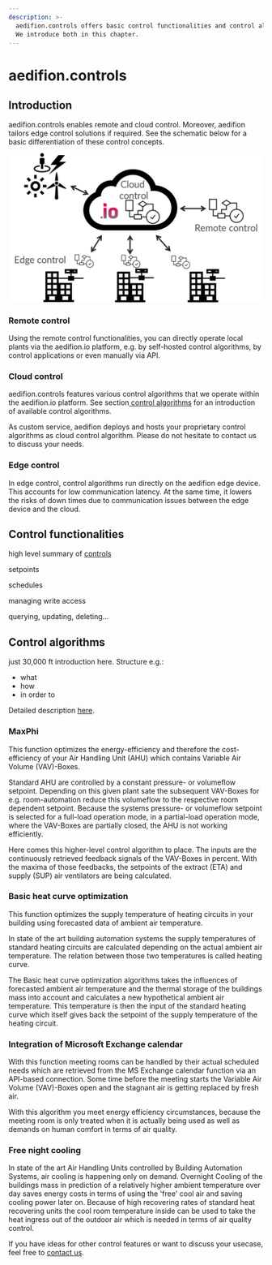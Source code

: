 ```yaml
---
description: >-
  aedifion.controls offers basic control functionalities and control algorithms.
  We introduce both in this chapter.
---
```


# aedifion.controls

## Introduction

aedifion.controls enables remote and cloud control. Moreover, aedifion tailors edge control solutions if required. See the schematic below for a basic differentiation of these control concepts.

![Differentiation of control concepts](.gitbook/assets/aedifion.controls.png)

### Remote control

Using the remote control functionalities, you can directly operate local plants via the aedifion.io platform, e.g. by self-hosted control algorithms, by control applications or even manually via API.

### Cloud control

aedifion.controls features various control algorithms that we operate within the aedifion.io platform. See section[ control algorithms](aedifion.controls.md#control-algorithms) for an introduction of available control algorithms.

As custom service, aedifion deploys and hosts your proprietary control algorithms as cloud control algorithm. Please do not hesitate to contact us to discuss your needs. 

### Edge control

In edge control, control algorithms run directly on the aedifion edge device. This accounts for low communication latency. At the same time, it lowers the risks of down times due to communication issues between the edge device and the cloud. 

## Control functionalities

high level summary of [controls](tutorials/api/setpoints-and-schedules.md)

setpoints

schedules

managing write access

querying, updating, deleting...

## Control algorithms

just 30,000 ft introduction here. Structure e.g.:

* what
* how
* in order to

Detailed description [here](engineers/specifications/controls.md).

### MaxPhi

This function optimizes the energy-efficiency and therefore the cost-efficiency of your Air Handling Unit \(AHU\) which contains Variable Air Volume \(VAV\)-Boxes. 

Standard AHU are controlled by a constant pressure- or volumeflow setpoint. Depending on this given plant sate the subsequent VAV-Boxes for e.g. room-automation reduce this volumeflow to the respective room dependent setpoint. Because the systems pressure- or volumeflow setpoint is selected for a full-load operation mode, in a partial-load operation mode, where the VAV-Boxes are partially closed, the AHU is not working efficiently. 

Here comes this higher-level control algorithm to place. The inputs are the continuously retrieved feedback signals of the VAV-Boxes in percent. With the maxima of those feedbacks, the setpoints of the extract \(ETA\) and supply \(SUP\) air ventilators are being calculated.

### Basic heat curve optimization

This function optimizes the supply temperature of heating circuits in your building using forecasted data of ambient air temperature.

In state of the art building automation systems the supply temperatures of standard heating circuits are calculated depending on the actual ambient air temperature. The relation between those two temperatures is called heating curve. 

The Basic heat curve optimization algorithms takes the influences of forecasted ambient air temperature and the thermal storage of the buildings mass into account and calculates a new hypothetical ambient air temperature. This temperature is then the input of the standard heating curve which itself gives back the setpoint of the supply temperature of the heating circuit.

### Integration of Microsoft Exchange calendar

With this function meeting rooms can be handled by their actual scheduled needs which are retrieved from the MS Exchange calendar function via an API-based connection. Some time before the meeting starts the Variable Air Volume \(VAV\)-Boxes open and the stagnant air is getting replaced by fresh air. 

With this algorithm you meet energy efficiency circumstances, because the meeting room is only treated when it is actually being used as well as demands on human comfort in terms of air quality. 

### Free night cooling

In state of the art Air Handling Units controlled by Building Automation Systems, air cooling is happening only on demand. Overnight Cooling of the buildings mass in prediction of a relatively higher ambient temperature over day saves energy costs in terms of using the 'free' cool air and saving cooling power later on. Because of high recovering rates of standard heat recovering units the cool room temperature inside can be used to take the heat ingress out of the outdoor air which is needed in terms of air quality control.

If you have ideas for other control features or want to discuss your usecase, feel free to [contact us](contact.md).

